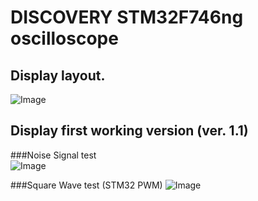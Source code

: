 # DISCOVERY STM32F746ng oscilloscope

## Display layout.
![Image](https://github.com/user-attachments/assets/aeeac5f0-eeb4-4497-806b-e69480440b14)

## Display first working version (ver. 1.1) 

###Noise Signal test  
![Image](https://github.com/user-attachments/assets/60c8663d-064e-4e49-b82e-e858f35128ea)

###Square Wave test (STM32 PWM)
![Image](https://github.com/user-attachments/assets/4d3d4904-11e1-4e6a-9687-f9dcfdda9d1f) 
